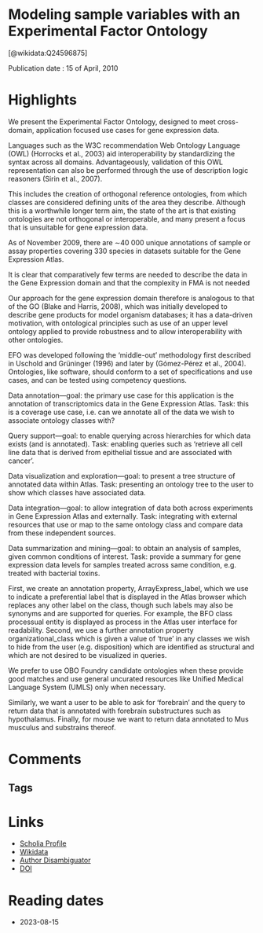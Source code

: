 
Modeling sample variables with an Experimental Factor Ontology
==============================================================
  
  [@wikidata:Q24596875]  
  
Publication date : 15 of April, 2010  

# Highlights

We present the Experimental Factor Ontology, designed to meet cross-domain, application focused use cases for gene expression data.

Languages such as the W3C recommendation Web Ontology Language (OWL) (Horrocks et al., 2003) aid interoperability by standardizing the syntax across all domains. Advantageously, validation of this OWL representation can also be performed through the use of description logic reasoners (Sirin et al., 2007).

This includes the creation of orthogonal reference ontologies, from which classes are considered defining units of the area they describe. Although this is a worthwhile longer term aim, the state of the art is that existing ontologies are not orthogonal or interoperable, and many present a focus that is unsuitable for gene expression data.

As of November 2009, there are ∼40 000 unique annotations of sample or assay properties covering 330 species in datasets suitable for the Gene Expression Atlas.

It is clear that comparatively few terms are needed to describe the data in the Gene Expression domain and that the complexity in FMA is not needed

Our approach for the gene expression domain therefore is analogous to that of the GO (Blake and Harris, 2008), which was initially developed to describe gene products for model organism databases; it has a data-driven motivation, with ontological principles such as use of an upper level ontology applied to provide robustness and to allow interoperability with other ontologies.

EFO was developed following the ‘middle-out’ methodology first described in Uschold and Grüninger (1996) and later by (Gómez-Pérez et al., 2004). Ontologies, like software, should conform to a set of specifications and use cases, and can be tested using competency questions.

Data annotation—goal: the primary use case for this application is the annotation of transcriptomics data in the Gene Expression Atlas. Task: this is a coverage use case, i.e. can we annotate all of the data we wish to associate ontology classes with?

Query support—goal: to enable querying across hierarchies for which data exists (and is annotated). Task: enabling queries such as ‘retrieve all cell line data that is derived from epithelial tissue and are associated with cancer’.

Data visualization and exploration—goal: to present a tree structure of annotated data within Atlas. Task: presenting an ontology tree to the user to show which classes have associated data.

Data integration—goal: to allow integration of data both across experiments in Gene Expression Atlas and externally. Task: integrating with external resources that use or map to the same ontology class and compare data from these independent sources.

Data summarization and mining—goal: to obtain an analysis of samples, given common conditions of interest. Task: provide a summary for gene expression data levels for samples treated across same condition, e.g. treated with bacterial toxins.


<!-- Good outline of the different roles of an ontology -->


First, we create an annotation property, ArrayExpress_label, which we use to indicate a preferential label that is displayed in the Atlas browser which replaces any other label on the class, though such labels may also be synonyms and are supported for queries. For example, the BFO class processual entity is displayed as process in the Atlas user interface for readability. Second, we use a further annotation property organizational_class which is given a value of ‘true’ in any classes we wish to hide from the user (e.g. disposition) which are identified as structural and which are not desired to be visualized in queries.


We prefer to use OBO Foundry candidate ontologies when these provide good matches and use general uncurated resources like Unified Medical Language System (UMLS) only when necessary.

Similarly, we want a user to be able to ask for ‘forebrain’ and the query to return data that is annotated with forebrain substructures such as hypothalamus. Finally, for mouse we want to return data annotated to Mus musculus and substrains thereof.



# Comments

## Tags

# Links
  
 * [Scholia Profile](https://scholia.toolforge.org/work/Q24596875)  
 * [Wikidata](https://www.wikidata.org/wiki/Q24596875)  
 * [Author Disambiguator](https://author-disambiguator.toolforge.org/work_item_oauth.php?id=Q24596875&batch_id=&match=1&author_list_id=&doit=Get+author+links+for+work)  
 * [DOI](https://doi.org/10.1093/BIOINFORMATICS/BTQ099)  

# Reading dates
  
 * 2023-08-15
